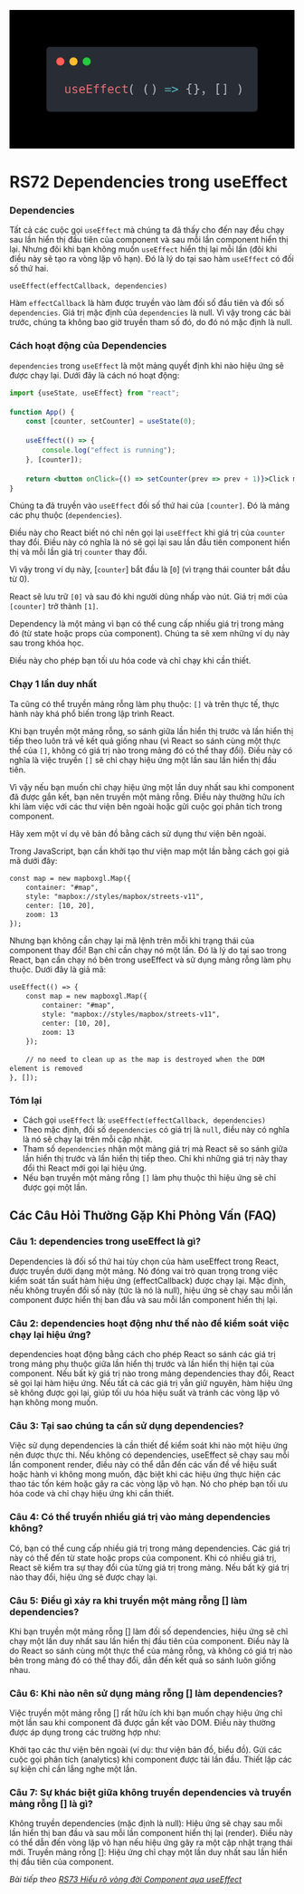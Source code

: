 ![Create-HTML-1](images/effect.webp) 

# RS72 Dependencies trong useEffect

### Dependencies

Tất cả các cuộc gọi `useEffect` mà chúng ta đã thấy cho đến nay đều chạy sau lần hiển thị đầu tiên của component và sau mỗi lần component hiển thị lại. Nhưng đôi khi bạn không muốn `useEffect` hiển thị lại mỗi lần (đôi khi điều này sẽ tạo ra vòng lặp vô hạn). Đó là lý do tại sao hàm `useEffect` có đối số thứ hai.

```
useEffect(effectCallback, dependencies)
```

Hàm `effectCallback` là hàm được truyền vào làm đối số đầu tiên và đối số `dependencies`. Giá trị mặc định của `dependencies` là null. Vì vậy trong các bài trước, chúng ta không bao giờ truyền tham số đó, do đó nó mặc định là null.

### Cách hoạt động của Dependencies

`dependencies` trong `useEffect` là một mảng quyết định khi nào hiệu ứng sẽ được chạy lại. Dưới đây là cách nó hoạt động:

```jsx
import {useState, useEffect} from "react";

function App() {
    const [counter, setCounter] = useState(0);

    useEffect(() => {
        console.log("effect is running");
    }, [counter]);

    return <button onClick={() => setCounter(prev => prev + 1)}>Click me</button>;
}
```

Chúng ta đã truyền vào `useEffect` đối số thứ hai của `[counter]`. Đó là mảng các phụ thuộc (`dependencies`).

Điều này cho React biết nó chỉ nên gọi lại `useEffect` khi giá trị của `counter` thay đổi. Điều này có nghĩa là nó sẽ gọi lại sau lần đầu tiên component hiển thị và mỗi lần giá trị `counter` thay đổi.

Vì vậy trong ví dụ này, [`counter`] bắt đầu là [`0`] (vì trạng thái counter bắt đầu từ 0).

React sẽ lưu trữ `[0]` và sau đó khi người dùng nhấp vào nút. Giá trị mới của `[counter]` trở thành `[1]`.

Dependency là một mảng vì bạn có thể cung cấp nhiều giá trị trong mảng đó (từ state hoặc props của component). Chúng ta sẽ xem những ví dụ này sau trong khóa học.

Điều này cho phép bạn tối ưu hóa code và chỉ chạy khi cần thiết.

### Chạy 1 lần duy nhất

Ta cũng có thể truyền mảng rỗng làm phụ thuộc: `[]` và trên thực tế, thực hành này khá phổ biến trong lập trình React.

Khi bạn truyền một mảng rỗng, so sánh giữa lần hiển thị trước và lần hiển thị tiếp theo luôn trả về kết quả giống nhau (vì React so sánh cùng một thực thể của `[]`, không có giá trị nào trong mảng đó có thể thay đổi). Điều này có nghĩa là việc truyền `[]` sẽ chỉ chạy hiệu ứng một lần sau lần hiển thị đầu tiên.

Vì vậy nếu bạn muốn chỉ chạy hiệu ứng một lần duy nhất sau khi component đã được gắn kết, bạn nên truyền một mảng rỗng. Điều này thường hữu ích khi làm việc với các thư viện bên ngoài hoặc gửi cuộc gọi phân tích trong component.

Hãy xem một ví dụ vẽ bản đồ bằng cách sử dụng thư viện bên ngoài.

Trong JavaScript, bạn cần khởi tạo thư viện map một lần bằng cách gọi giả mã dưới đây:

```
const map = new mapboxgl.Map({
    container: "#map",
    style: "mapbox://styles/mapbox/streets-v11",
    center: [10, 20],
    zoom: 13
});
```

Nhưng bạn không cần chạy lại mã lệnh trên mỗi khi trạng thái của component thay đổi! Bạn chỉ cần chạy nó một lần. Đó là lý do tại sao trong React, bạn cần chạy nó bên trong useEffect và sử dụng mảng rỗng làm phụ thuộc. Dưới đây là giả mã:

```
useEffect(() => {
    const map = new mapboxgl.Map({
        container: "#map",
        style: "mapbox://styles/mapbox/streets-v11",
        center: [10, 20],
        zoom: 13
    });

    // no need to clean up as the map is destroyed when the DOM element is removed 
}, []);
```

### Tóm lại

- Cách gọi `useEffect` là: `useEffect(effectCallback, dependencies)`
- Theo mặc định, đối số `dependencies` có giá trị là `null`, điều này có nghĩa là nó sẽ chạy lại trên mỗi cập nhật.
- Tham số `dependencies` nhận một mảng giá trị mà React sẽ so sánh giữa lần hiển thị trước và lần hiển thị tiếp theo. Chỉ khi những giá trị này thay đổi thì React mới gọi lại hiệu ứng.
- Nếu bạn truyền một mảng rỗng `[]` làm phụ thuộc thì hiệu ứng sẽ chỉ được gọi một lần.

## Các Câu Hỏi Thường Gặp Khi Phỏng Vấn (FAQ)

### Câu 1: dependencies trong useEffect là gì?

Dependencies là đối số thứ hai tùy chọn của hàm useEffect trong React, được truyền dưới dạng một mảng. Nó đóng vai trò quan trọng trong việc kiểm soát tần suất hàm hiệu ứng (effectCallback) được chạy lại. Mặc định, nếu không truyền đối số này (tức là nó là null), hiệu ứng sẽ chạy sau mỗi lần component được hiển thị ban đầu và sau mỗi lần component hiển thị lại.

### Câu 2: dependencies hoạt động như thế nào để kiểm soát việc chạy lại hiệu ứng?

dependencies hoạt động bằng cách cho phép React so sánh các giá trị trong mảng phụ thuộc giữa lần hiển thị trước và lần hiển thị hiện tại của component. Nếu bất kỳ giá trị nào trong mảng dependencies thay đổi, React sẽ gọi lại hàm hiệu ứng. Nếu tất cả các giá trị vẫn giữ nguyên, hàm hiệu ứng sẽ không được gọi lại, giúp tối ưu hóa hiệu suất và tránh các vòng lặp vô hạn không mong muốn.

### Câu 3: Tại sao chúng ta cần sử dụng dependencies?

Việc sử dụng dependencies là cần thiết để kiểm soát khi nào một hiệu ứng nên được thực thi. Nếu không có dependencies, useEffect sẽ chạy sau mỗi lần component render, điều này có thể dẫn đến các vấn đề về hiệu suất hoặc hành vi không mong muốn, đặc biệt khi các hiệu ứng thực hiện các thao tác tốn kém hoặc gây ra các vòng lặp vô hạn. Nó cho phép bạn tối ưu hóa code và chỉ chạy hiệu ứng khi cần thiết.

### Câu 4: Có thể truyền nhiều giá trị vào mảng dependencies không?

Có, bạn có thể cung cấp nhiều giá trị trong mảng dependencies. Các giá trị này có thể đến từ state hoặc props của component. Khi có nhiều giá trị, React sẽ kiểm tra sự thay đổi của từng giá trị trong mảng. Nếu bất kỳ giá trị nào thay đổi, hiệu ứng sẽ được chạy lại.

### Câu 5: Điều gì xảy ra khi truyền một mảng rỗng [] làm dependencies?

Khi bạn truyền một mảng rỗng [] làm đối số dependencies, hiệu ứng sẽ chỉ chạy một lần duy nhất sau lần hiển thị đầu tiên của component. Điều này là do React so sánh cùng một thực thể của mảng rỗng, và không có giá trị nào bên trong mảng đó có thể thay đổi, dẫn đến kết quả so sánh luôn giống nhau.

### Câu 6: Khi nào nên sử dụng mảng rỗng [] làm dependencies?

Việc truyền một mảng rỗng [] rất hữu ích khi bạn muốn chạy hiệu ứng chỉ một lần sau khi component đã được gắn kết vào DOM. Điều này thường được áp dụng trong các trường hợp như:

Khởi tạo các thư viện bên ngoài (ví dụ: thư viện bản đồ, biểu đồ).
Gửi các cuộc gọi phân tích (analytics) khi component được tải lần đầu.
Thiết lập các sự kiện chỉ cần lắng nghe một lần.

### Câu 7: Sự khác biệt giữa không truyền dependencies và truyền mảng rỗng [] là gì?

Không truyền dependencies (mặc định là null): Hiệu ứng sẽ chạy sau mỗi lần hiển thị ban đầu và sau mỗi lần component hiển thị lại (render). Điều này có thể dẫn đến vòng lặp vô hạn nếu hiệu ứng gây ra một cập nhật trạng thái mới.
Truyền mảng rỗng []: Hiệu ứng chỉ chạy một lần duy nhất sau lần hiển thị đầu tiên của component.


*Bài tiếp theo [RS73 Hiểu rõ vòng đời Component qua useEffect](/lesson/session/session_073_lifecycle.md)*